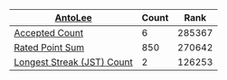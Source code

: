| [AntoLee](https://atcoder.jp/users/AntoLee) | Count | Rank |
|-----------|-------|------|
| [Accepted Count](https://kenkoooo.com/atcoder/atcoder-api/v3/user/ac_rank?user=AntoLee) | 6 | 285367 |
| [Rated Point Sum](https://kenkoooo.com/atcoder/atcoder-api/v3/user/rated_point_sum_rank?user=AntoLee) | 850 | 270642 |
| [Longest Streak (JST) Count](https://kenkoooo.com/atcoder/atcoder-api/v3/user/streak_rank?user=AntoLee) | 2 | 126253 |
